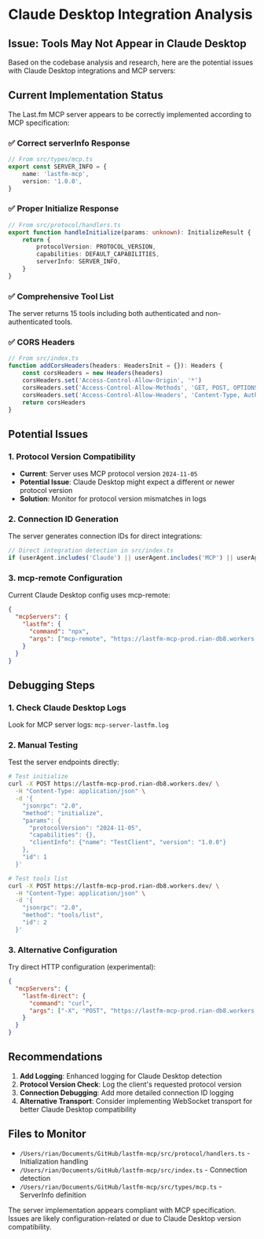 # Claude Desktop Integration Analysis

## Issue: Tools May Not Appear in Claude Desktop

Based on the codebase analysis and research, here are the potential issues with Claude Desktop integrations and MCP servers:

## Current Implementation Status

The Last.fm MCP server appears to be correctly implemented according to MCP specification:

### ✅ Correct serverInfo Response
```typescript
// From src/types/mcp.ts
export const SERVER_INFO = {
	name: 'lastfm-mcp',
	version: '1.0.0',
}
```

### ✅ Proper Initialize Response
```typescript
// From src/protocol/handlers.ts
export function handleInitialize(params: unknown): InitializeResult {
	return {
		protocolVersion: PROTOCOL_VERSION,
		capabilities: DEFAULT_CAPABILITIES,
		serverInfo: SERVER_INFO,
	}
}
```

### ✅ Comprehensive Tool List
The server returns 15 tools including both authenticated and non-authenticated tools.

### ✅ CORS Headers
```typescript
// From src/index.ts
function addCorsHeaders(headers: HeadersInit = {}): Headers {
	const corsHeaders = new Headers(headers)
	corsHeaders.set('Access-Control-Allow-Origin', '*')
	corsHeaders.set('Access-Control-Allow-Methods', 'GET, POST, OPTIONS')
	corsHeaders.set('Access-Control-Allow-Headers', 'Content-Type, Authorization, X-Connection-ID, Cookie')
	return corsHeaders
}
```

## Potential Issues

### 1. Protocol Version Compatibility
- **Current**: Server uses MCP protocol version `2024-11-05`
- **Potential Issue**: Claude Desktop might expect a different or newer protocol version
- **Solution**: Monitor for protocol version mismatches in logs

### 2. Connection ID Generation
The server generates connection IDs for direct integrations:
```typescript
// Direct integration detection in src/index.ts
if (userAgent.includes('Claude') || userAgent.includes('MCP') || userAgent.includes('Desktop'))
```

### 3. mcp-remote Configuration
Current Claude Desktop config uses mcp-remote:
```json
{
  "mcpServers": {
    "lastfm": {
      "command": "npx",
      "args": ["mcp-remote", "https://lastfm-mcp-prod.rian-db8.workers.dev/sse"]
    }
  }
}
```

## Debugging Steps

### 1. Check Claude Desktop Logs
Look for MCP server logs: `mcp-server-lastfm.log`

### 2. Manual Testing
Test the server endpoints directly:
```bash
# Test initialize
curl -X POST https://lastfm-mcp-prod.rian-db8.workers.dev/ \
  -H "Content-Type: application/json" \
  -d '{
    "jsonrpc": "2.0",
    "method": "initialize",
    "params": {
      "protocolVersion": "2024-11-05",
      "capabilities": {},
      "clientInfo": {"name": "TestClient", "version": "1.0.0"}
    },
    "id": 1
  }'

# Test tools list
curl -X POST https://lastfm-mcp-prod.rian-db8.workers.dev/ \
  -H "Content-Type: application/json" \
  -d '{
    "jsonrpc": "2.0",
    "method": "tools/list",
    "id": 2
  }'
```

### 3. Alternative Configuration
Try direct HTTP configuration (experimental):
```json
{
  "mcpServers": {
    "lastfm-direct": {
      "command": "curl",
      "args": ["-X", "POST", "https://lastfm-mcp-prod.rian-db8.workers.dev/"]
    }
  }
}
```

## Recommendations

1. **Add Logging**: Enhanced logging for Claude Desktop detection
2. **Protocol Version Check**: Log the client's requested protocol version
3. **Connection Debugging**: Add more detailed connection ID logging
4. **Alternative Transport**: Consider implementing WebSocket transport for better Claude Desktop compatibility

## Files to Monitor

- `/Users/rian/Documents/GitHub/lastfm-mcp/src/protocol/handlers.ts` - Initialization handling
- `/Users/rian/Documents/GitHub/lastfm-mcp/src/index.ts` - Connection detection
- `/Users/rian/Documents/GitHub/lastfm-mcp/src/types/mcp.ts` - ServerInfo definition

The server implementation appears compliant with MCP specification. Issues are likely configuration-related or due to Claude Desktop version compatibility.